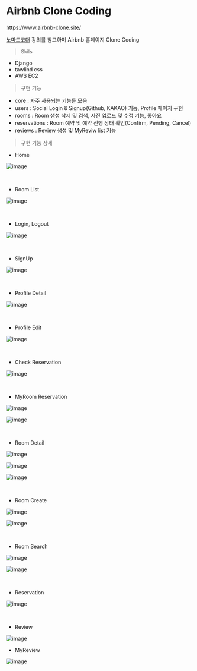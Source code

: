 # Airbnb Clone Coding

<a href="https://www.airbnb-clone.site/">https://www.airbnb-clone.site/</a>

<a href="https://nomadcoders.co/airbnb-clone">노마드코더</a> 강의를 참고하며 Airbnb 홈페이지 Clone Coding

> Skils

- Django
- tawlind css
- AWS EC2

> 구현 기능

- core : 자주 사용되는 기능들 모음
- users : Social Login & Signup(Github, KAKAO) 기능, Profile 페이지 구현
- rooms :  Room 생성 삭제 및 검색, 사진 업로드 및 수정 기능, 좋아요
- reservations : Room 예약 및 예약 진행 상태 확인(Confirm, Pending, Cancel)
- reviews : Review 생성 및 MyReviw list 기능


> 구현 기능 상세

- Home

![image](https://user-images.githubusercontent.com/76996686/159270377-6f8a00e7-82eb-4f8d-93c0-20c72fc995e1.png)
 
<br>

- Room List

![image](https://user-images.githubusercontent.com/76996686/161485927-4f560d98-9512-467a-a840-149e9cbfc664.png)

<br>

- Login, Logout

![image](https://user-images.githubusercontent.com/76996686/159270630-5c51f5e9-0a09-4db6-b448-79426a13d695.png)

<br>

- SignUp

![image](https://user-images.githubusercontent.com/76996686/159270839-8351d5a2-3fc8-4ebe-94a6-9417f31dace4.png)
 
<br>

- Profile Detail

![image](https://user-images.githubusercontent.com/76996686/159271578-9285e351-9323-4c45-8485-c6f3375558a8.png)

<br>

- Profile Edit

![image](https://user-images.githubusercontent.com/76996686/159271687-bf8d2565-0cef-4fa5-80ba-159fce1491e2.png)
 
<br>

- Check Reservation

![image](https://user-images.githubusercontent.com/76996686/159274016-f669547f-002a-4247-af1c-71870a4c9419.png)

<br>

- MyRoom Reservation

![image](https://user-images.githubusercontent.com/76996686/159274876-2be28476-d02b-4a04-9f46-c0e9c9798ea7.png)

![image](https://user-images.githubusercontent.com/76996686/159274986-3b725aea-54b9-4b8d-b0c6-82ca9141cb74.png)

<br>

- Room Detail

![image](https://user-images.githubusercontent.com/76996686/159275173-d3cffeb9-ffcb-4fd6-a284-3f7e8ffa72d2.png)

![image](https://user-images.githubusercontent.com/76996686/161485428-eab68011-9266-4e1d-b2ab-aef7884c0cd4.png)

![image](https://user-images.githubusercontent.com/76996686/159275320-195a25b3-baa8-44d5-84f7-26a07e57e820.png)

 
<br>

- Room Create

![image](https://user-images.githubusercontent.com/76996686/159275473-6281c3a7-5d98-4336-9f5b-7be48b7a6006.png)

![image](https://user-images.githubusercontent.com/76996686/159275532-07dfe695-d6b4-45f1-a185-ffb45c87f48a.png)
 
<br>

- Room Search

![image](https://user-images.githubusercontent.com/76996686/159276514-878ee7c9-e7d5-4304-a0a1-d95182b8c75b.png)

![image](https://user-images.githubusercontent.com/76996686/159276764-f820e535-4606-4be9-b500-77c16056de47.png)

<br>

- Reservation

![image](https://user-images.githubusercontent.com/76996686/159276919-4f04426a-64f5-403b-aa43-d4ad030bb392.png)
 
<br>

- Review

![image](https://user-images.githubusercontent.com/76996686/159277359-5509d6d2-0bab-445c-af05-0a34ab052511.png)

- MyReview

![image](https://user-images.githubusercontent.com/76996686/161437026-7fdbbe54-2a02-43d1-9da6-5e6275ae0684.png)

<br>
